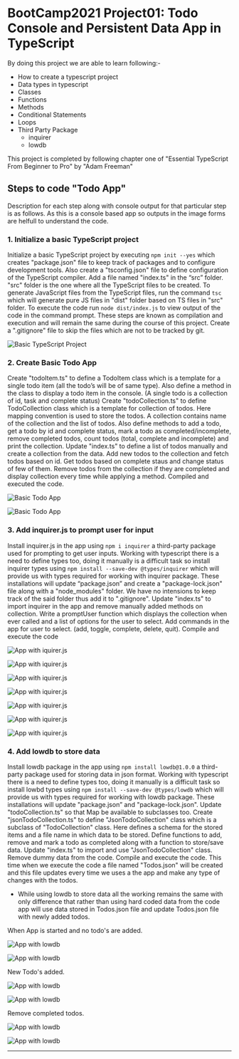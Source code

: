 # BootCamp2021 Project01: Todo Console and Persistent Data App in TypeScript

By doing this project we are able to learn following:-

- How to create a typescript project
- Data types in typescript
- Classes
- Functions
- Methods
- Conditional Statements
- Loops
- Third Party Package
  - inquirer
  - lowdb

This project is completed by following chapter one of "Essential TypeScript From Beginner to Pro" by "Adam Freeman"

## Steps to code "Todo App"

Description for each step along with console output for that particular step is as follows. As this is a console based app so outputs in the image forms are helfull to understand the code.

### 1. Initialize a basic TypeScript project

Initialize a basic TypeScript project by executing `npm init --yes` which creates "package.json" file to keep track of packages and to configure development tools. Also create a "tsconfig.json" file to define configuration of the TypeScript compiler. Add a file named "index.ts" in the “src” folder. "src" folder is the one where all the TypeScript files to be created. To generate JavaScript files from the TypeScript files, run the command `tsc` which will generate pure JS files in "dist" folder based on TS files in "src" folder. To execute the code run `node dist/index.js` to view output of the code in the command prompt. These steps are known as compilation and execution and will remain the same during the course of this project. Create a ".gitignore" file to skip the files which are not to be tracked by git.

![Basic TypeScript Project](./outputs/Step01.PNG)

### 2. Create Basic Todo App

Create "todoItem.ts" to define a TodoItem class which is a template for a single todo item (all the todo’s will be of same type). Also define a method in the class to display a todo item in the console. (A single todo is a collection of id, task and complete status) Create "todoCollection.ts" to define TodoCollection class which is a template for collection of todos. Here mapping convention is used to store the todos. A collection contains name of the collection and the list of todos. Also define methods to add a todo, get a todo by id and complete status, mark a todo as completed/incomplete, remove completed todos, count todos (total, complete and incomplete) and print the collection. Update "index.ts" to define a list of todos manually and create a collection from the data. Add new todos to the collection and fetch todos based on id. Get todos based on complete staus and change status of few of them. Remove todos from the collection if they are completed and display collection every time while applying a method. Compiled and executed the code.

![Basic Todo App](./outputs/step02-1.PNG)

![Basic Todo App](./outputs/Step02-2.PNG)

### 3. Add inquirer.js to prompt user for input

Install inquirer.js in the app using `npm i inquirer` a third-party package used for prompting to get user inputs. Working with typescript there is a need to define types too, doing it manually is a difficult task so install inquirer types using `npm install --save-dev @types/inquirer` which will provide us with types required for working with inquirer package. These installations will update “package.json” and create a "package-lock.json" file along with a "node_modules" folder. We have no intensions to keep track of the said folder thus add it to ".gitignore". Update "index.ts" to import inquirer in the app and remove manually added methods on collection. Write a promptUser function which displays the collection when ever called and a list of options for the user to select. Add commands in the app for user to select. (add, toggle, complete, delete, quit). Compile and execute the code

![App with iquirer.js](./outputs/Step03-1.PNG)

![App with iquirer.js](./outputs/Step03-2.PNG)

![App with iquirer.js](./outputs/Step03-3.PNG)

![App with iquirer.js](./outputs/Step03-4.PNG)

![App with iquirer.js](./outputs/Step03-5.PNG)

![App with iquirer.js](./outputs/Step03-6.PNG)

![App with iquirer.js](./outputs/Step03-7.PNG)

### 4. Add lowdb to store data

Install lowdb package in the app using `npm install lowdb@1.0.0` a third-party package used for storing data in json format. Working with typescript there is a need to define types too, doing it manually is a difficult task so install lowbd types using `npm install --save-dev @types/lowdb` which will provide us with types required for working with lowdb package. These installations will update "package.json” and "package-lock.json". Update "todoCollection.ts" so that Map be available to subclasses too. Create "jsonTodoCollection.ts" to define "JsonTodoCollection" class which is a subclass of "TodoCollection" class. Here defines a schema for the stored items and a file name in which data to be stored. Define functions to add, remove and mark a todo as completed along with a function to store/save data. Update "index.ts" to import and use "JsonTodoCollection" class. Remove dummy data from the code. Compile and execute the code. This time when we execute the code a file named "Todos.json" will be created and this file updates every time we uses a the app and make any type of changes with the todos.

- While using lowdb to store data all the working remains the same with only difference that rather than using hard coded data from the code app will use data stored in Todos.json file and update Todos.json file with newly added todos.

When App is started and no todo's are added.

![App with lowdb](./outputs/Step04-1.PNG)

![App with lowdb](./outputs/Step04-2.PNG)

New Todo's added.

![App with lowdb](./outputs/Step04-3.PNG)

![App with lowdb](./outputs/Step04-4.PNG)

Remove completed todos.

![App with lowdb](./outputs/Step04-5.PNG)

![App with lowdb](./outputs/Step04-6.PNG)

---
